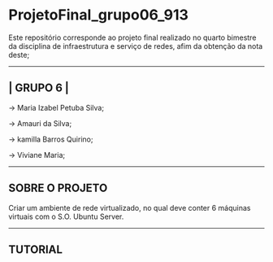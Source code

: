 # ProjetoFinal_grupo06_913

Este repositório corresponde ao projeto final realizado no quarto bimestre da disciplina de infraestrutura e serviço de redes, afim da obtenção da nota deste;

------------------------------
|          GRUPO 6           |
------------------------------

-> Maria Izabel Petuba Silva;

-> Amauri da Silva;

-> kamilla Barros Quirino;

-> Viviane Maria;

-------------------------------------------------------------
SOBRE O PROJETO
-------------------------------------------------------------
Criar um ambiente de rede virtualizado, no qual deve conter 6 máquinas virtuais com o S.O. Ubuntu Server.

-------------------------------------------------------------
TUTORIAL
------------------------------------------------------------

